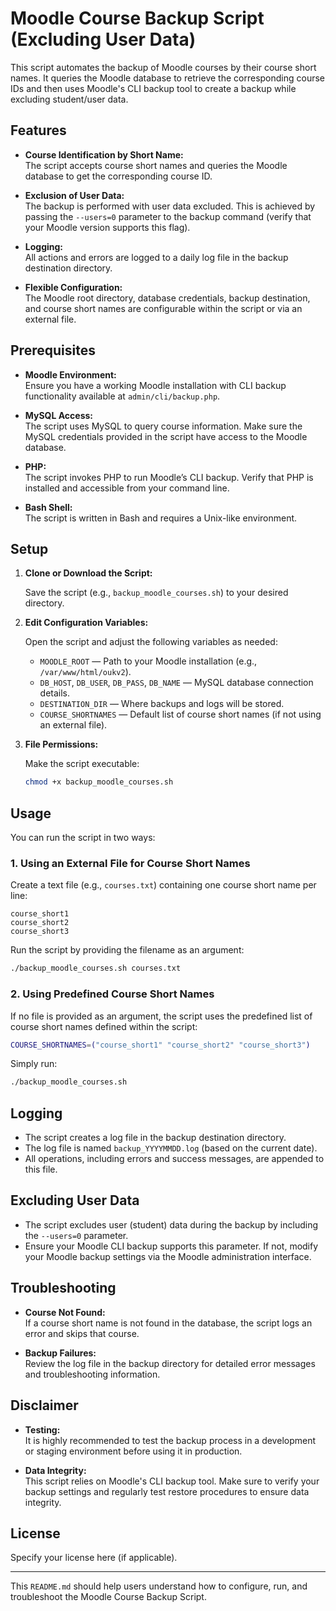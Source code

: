 # Moodle Course Backup Script (Excluding User Data)

This script automates the backup of Moodle courses by their course short names. It queries the Moodle database to retrieve the corresponding course IDs and then uses Moodle's CLI backup tool to create a backup while excluding student/user data.

## Features

- **Course Identification by Short Name:**  
  The script accepts course short names and queries the Moodle database to get the corresponding course ID.

- **Exclusion of User Data:**  
  The backup is performed with user data excluded. This is achieved by passing the `--users=0` parameter to the backup command (verify that your Moodle version supports this flag).

- **Logging:**  
  All actions and errors are logged to a daily log file in the backup destination directory.

- **Flexible Configuration:**  
  The Moodle root directory, database credentials, backup destination, and course short names are configurable within the script or via an external file.

## Prerequisites

- **Moodle Environment:**  
  Ensure you have a working Moodle installation with CLI backup functionality available at `admin/cli/backup.php`.

- **MySQL Access:**  
  The script uses MySQL to query course information. Make sure the MySQL credentials provided in the script have access to the Moodle database.

- **PHP:**  
  The script invokes PHP to run Moodle’s CLI backup. Verify that PHP is installed and accessible from your command line.

- **Bash Shell:**  
  The script is written in Bash and requires a Unix-like environment.

## Setup

1. **Clone or Download the Script:**

   Save the script (e.g., `backup_moodle_courses.sh`) to your desired directory.

2. **Edit Configuration Variables:**

   Open the script and adjust the following variables as needed:
   
   - `MOODLE_ROOT` — Path to your Moodle installation (e.g., `/var/www/html/oukv2`).
   - `DB_HOST`, `DB_USER`, `DB_PASS`, `DB_NAME` — MySQL database connection details.
   - `DESTINATION_DIR` — Where backups and logs will be stored.
   - `COURSE_SHORTNAMES` — Default list of course short names (if not using an external file).

3. **File Permissions:**

   Make the script executable:
   ```bash
   chmod +x backup_moodle_courses.sh
   ```

## Usage

You can run the script in two ways:

### 1. Using an External File for Course Short Names

Create a text file (e.g., `courses.txt`) containing one course short name per line:
```
course_short1
course_short2
course_short3
```

Run the script by providing the filename as an argument:
```bash
./backup_moodle_courses.sh courses.txt
```

### 2. Using Predefined Course Short Names

If no file is provided as an argument, the script uses the predefined list of course short names defined within the script:
```bash
COURSE_SHORTNAMES=("course_short1" "course_short2" "course_short3")
```
Simply run:
```bash
./backup_moodle_courses.sh
```

## Logging

- The script creates a log file in the backup destination directory.
- The log file is named `backup_YYYYMMDD.log` (based on the current date).
- All operations, including errors and success messages, are appended to this file.

## Excluding User Data

- The script excludes user (student) data during the backup by including the `--users=0` parameter.
- Ensure your Moodle CLI backup supports this parameter. If not, modify your Moodle backup settings via the Moodle administration interface.

## Troubleshooting

- **Course Not Found:**  
  If a course short name is not found in the database, the script logs an error and skips that course.

- **Backup Failures:**  
  Review the log file in the backup directory for detailed error messages and troubleshooting information.

## Disclaimer

- **Testing:**  
  It is highly recommended to test the backup process in a development or staging environment before using it in production.

- **Data Integrity:**  
  This script relies on Moodle's CLI backup tool. Make sure to verify your backup settings and regularly test restore procedures to ensure data integrity.

## License

Specify your license here (if applicable).

---

This `README.md` should help users understand how to configure, run, and troubleshoot the Moodle Course Backup Script.
